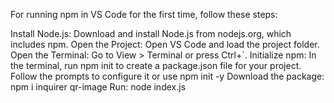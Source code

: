 For running npm in VS Code for the first time, follow these steps:

Install Node.js: Download and install Node.js from nodejs.org, which includes npm.
Open the Project: Open VS Code and load the project folder.
Open the Terminal: Go to View > Terminal or press Ctrl+`.
Initialize npm: In the terminal, run npm init to create a package.json file for your project. 
                Follow the prompts to configure it or use npm init -y
Download the package: npm i inquirer qr-image
Run: node index.js

